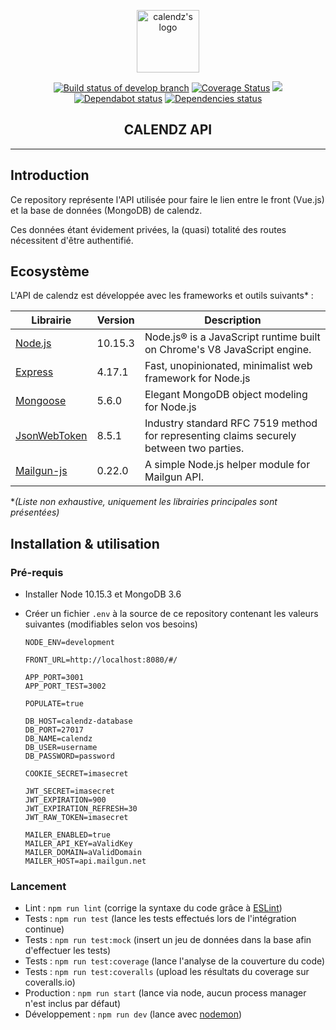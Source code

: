 <p align="center"><a href="https://calendz.app/" target="_blank" rel="noopener noreferrer"><img width="100" src="https://avatars3.githubusercontent.com/u/51510476?s=400&u=e110cf083bbc29eab84d4dceb85c94d7a87882db&v=4" alt="calendz's logo"></a></p>

<p align="center">
  <a href="https://travis-ci.com/calendz/calendz-api"><img src="https://travis-ci.com/calendz/calendz-api.svg?branch=develop" alt="Build status of develop branch"></a>
  <a href='https://coveralls.io/github/calendz/calendz-api?branch=develop'><img src='https://coveralls.io/repos/github/calendz/calendz-api/badge.svg?branch=develop' alt='Coverage Status' /></a>
  <a href="https://www.codacy.com/app/calendz/calendz-api?utm_source=github.com&amp;utm_medium=referral&amp;utm_content=calendz/calendz-api&amp;utm_campaign=Badge_Grade"><img src="https://api.codacy.com/project/badge/Grade/7d1894968c994cab8e0852e54aa5463f"/></a>
  <br>
  <a href="https://dependabot.com/"><img src="https://api.dependabot.com/badges/status?host=github&amp;repo=calendz/calendz-api" alt="Dependabot status"></a>
  <a href="https://dependabot.com/"><img src="https://img.shields.io/david/calendz/calendz-api.svg?maxAge=3600" alt="Dependencies status"></a>
  <br>
</p>

<h2 align="center">CALENDZ API</h2>

---

## Introduction

Ce repository représente l'API utilisée pour faire le lien entre le front (Vue.js) et la base de données (MongoDB) de calendz.

Ces données étant évidement privées, la (quasi) totalité des routes nécessitent d'être authentifié.

## Ecosystème

L'API de calendz est développée avec les frameworks et outils suivants* :

| Librairie        | Version | Description                                                                                      |
| ---------------- | ------- | ------------------------------------------------------------------------------------------------ |
| [Node.js]        | 10.15.3 | Node.js® is a JavaScript runtime built on Chrome's V8 JavaScript engine.                         |
| [Express]        | 4.17.1  | Fast, unopinionated, minimalist web framework for Node.js                                        |
| [Mongoose]       | 5.6.0   | Elegant MongoDB object modeling for Node.js                                                      |
| [JsonWebToken]   | 8.5.1   | Industry standard RFC 7519 method for representing claims securely between two parties.          |
| [Mailgun-js]     | 0.22.0  | A simple Node.js helper module for Mailgun API.                                                  |

**(Liste non exhaustive, uniquement les librairies principales sont présentées)*

## Installation & utilisation

### Pré-requis

* Installer Node 10.15.3 et MongoDB 3.6
* Créer un fichier `.env` à la source de ce repository contenant les valeurs suivantes (modifiables selon vos besoins)

      NODE_ENV=development

      FRONT_URL=http://localhost:8080/#/

      APP_PORT=3001
      APP_PORT_TEST=3002

      POPULATE=true

      DB_HOST=calendz-database
      DB_PORT=27017
      DB_NAME=calendz
      DB_USER=username
      DB_PASSWORD=password

      COOKIE_SECRET=imasecret

      JWT_SECRET=imasecret
      JWT_EXPIRATION=900
      JWT_EXPIRATION_REFRESH=30
      JWT_RAW_TOKEN=imasecret

      MAILER_ENABLED=true
      MAILER_API_KEY=aValidKey
      MAILER_DOMAIN=aValidDomain
      MAILER_HOST=api.mailgun.net

### Lancement

* Lint : `npm run lint` (corrige la syntaxe du code grâce à [ESLint](https://github.com/eslint/eslint))
* Tests : `npm run test` (lance les tests effectués lors de l'intégration continue)
* Tests : `npm run test:mock` (insert un jeu de données dans la base afin d'effectuer les tests)
* Tests : `npm run test:coverage` (lance l'analyse de la couverture du code)
* Tests : `npm run test:coveralls` (upload les résultats du coverage sur coveralls.io)
* Production : `npm run start` (lance via node, aucun process manager n'est inclus par défaut)
* Développement : `npm run dev` (lance avec [nodemon](https://nodemon.io/))

[Node.js]: https://github.com/nodejs/node
[Express]: https://github.com/expressjs/express
[Mongoose]: https://github.com/Automattic/mongoose/
[JsonWebToken]: https://github.com/auth0/node-jsonwebtoken
[Mailgun-js]: https://github.com/bojand/mailgun-js
